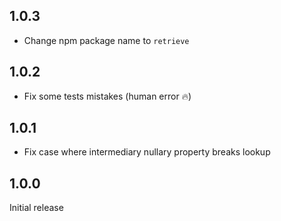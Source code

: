 ## 1.0.3

- Change npm package name to `retrieve`

## 1.0.2

- Fix some tests mistakes (human error :fire:)

## 1.0.1

- Fix case where intermediary nullary property breaks lookup

## 1.0.0

Initial release
